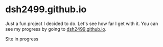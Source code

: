 # dsh2499.github.io

Just a fun project I decided to do. Let's see how far I get with it. You can see my progress by going to [dsh2499.github.io](https://dsh2499.github.io). 

Site in progress

